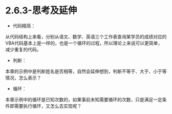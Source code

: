 # 2.6.3-思考及延伸

- 代码精简：

从代码结构上来看，分别从语文、数学、英语三个工作表查询某学员的成绩对应的VBA代码基本上是一样的，也是一个循环的过程，所以理论上来说可以更简单，减少重复的代码。

- 判断：

本章的示例中是判断姓名是否相等，自然会延伸想到，判断不等于、大于、小于等情况，怎么表示？

- 循环：

本章示例中的循环是已知次数的，如果事前未知需要循环的次数，只是满足一定条件即需要执行循环，又怎么去实现呢？